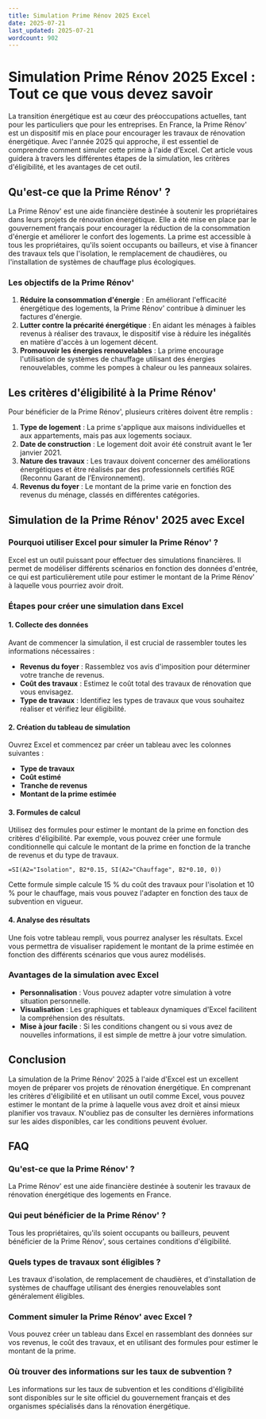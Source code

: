 ```yaml
---
title: Simulation Prime Rénov 2025 Excel
date: 2025-07-21
last_updated: 2025-07-21
wordcount: 902
---
```


# Simulation Prime Rénov 2025 Excel : Tout ce que vous devez savoir

La transition énergétique est au cœur des préoccupations actuelles, tant pour les particuliers que pour les entreprises. En France, la Prime Rénov' est un dispositif mis en place pour encourager les travaux de rénovation énergétique. Avec l'année 2025 qui approche, il est essentiel de comprendre comment simuler cette prime à l'aide d'Excel. Cet article vous guidera à travers les différentes étapes de la simulation, les critères d'éligibilité, et les avantages de cet outil.

## Qu'est-ce que la Prime Rénov' ?

La Prime Rénov' est une aide financière destinée à soutenir les propriétaires dans leurs projets de rénovation énergétique. Elle a été mise en place par le gouvernement français pour encourager la réduction de la consommation d'énergie et améliorer le confort des logements. La prime est accessible à tous les propriétaires, qu'ils soient occupants ou bailleurs, et vise à financer des travaux tels que l'isolation, le remplacement de chaudières, ou l'installation de systèmes de chauffage plus écologiques.

### Les objectifs de la Prime Rénov'

1. **Réduire la consommation d'énergie** : En améliorant l'efficacité énergétique des logements, la Prime Rénov' contribue à diminuer les factures d'énergie.
2. **Lutter contre la précarité énergétique** : En aidant les ménages à faibles revenus à réaliser des travaux, le dispositif vise à réduire les inégalités en matière d'accès à un logement décent.
3. **Promouvoir les énergies renouvelables** : La prime encourage l'utilisation de systèmes de chauffage utilisant des énergies renouvelables, comme les pompes à chaleur ou les panneaux solaires.

## Les critères d'éligibilité à la Prime Rénov'

Pour bénéficier de la Prime Rénov', plusieurs critères doivent être remplis :

1. **Type de logement** : La prime s'applique aux maisons individuelles et aux appartements, mais pas aux logements sociaux.
2. **Date de construction** : Le logement doit avoir été construit avant le 1er janvier 2021.
3. **Nature des travaux** : Les travaux doivent concerner des améliorations énergétiques et être réalisés par des professionnels certifiés RGE (Reconnu Garant de l’Environnement).
4. **Revenus du foyer** : Le montant de la prime varie en fonction des revenus du ménage, classés en différentes catégories.

## Simulation de la Prime Rénov' 2025 avec Excel

### Pourquoi utiliser Excel pour simuler la Prime Rénov' ?

Excel est un outil puissant pour effectuer des simulations financières. Il permet de modéliser différents scénarios en fonction des données d'entrée, ce qui est particulièrement utile pour estimer le montant de la Prime Rénov' à laquelle vous pourriez avoir droit.

### Étapes pour créer une simulation dans Excel

#### 1. Collecte des données

Avant de commencer la simulation, il est crucial de rassembler toutes les informations nécessaires :

- **Revenus du foyer** : Rassemblez vos avis d'imposition pour déterminer votre tranche de revenus.
- **Coût des travaux** : Estimez le coût total des travaux de rénovation que vous envisagez.
- **Type de travaux** : Identifiez les types de travaux que vous souhaitez réaliser et vérifiez leur éligibilité.

#### 2. Création du tableau de simulation

Ouvrez Excel et commencez par créer un tableau avec les colonnes suivantes :

- **Type de travaux**
- **Coût estimé**
- **Tranche de revenus**
- **Montant de la prime estimée**

#### 3. Formules de calcul

Utilisez des formules pour estimer le montant de la prime en fonction des critères d'éligibilité. Par exemple, vous pouvez créer une formule conditionnelle qui calcule le montant de la prime en fonction de la tranche de revenus et du type de travaux.

```excel
=SI(A2="Isolation", B2*0.15, SI(A2="Chauffage", B2*0.10, 0))
```

Cette formule simple calcule 15 % du coût des travaux pour l'isolation et 10 % pour le chauffage, mais vous pouvez l'adapter en fonction des taux de subvention en vigueur.

#### 4. Analyse des résultats

Une fois votre tableau rempli, vous pourrez analyser les résultats. Excel vous permettra de visualiser rapidement le montant de la prime estimée en fonction des différents scénarios que vous aurez modélisés.

### Avantages de la simulation avec Excel

- **Personnalisation** : Vous pouvez adapter votre simulation à votre situation personnelle.
- **Visualisation** : Les graphiques et tableaux dynamiques d'Excel facilitent la compréhension des résultats.
- **Mise à jour facile** : Si les conditions changent ou si vous avez de nouvelles informations, il est simple de mettre à jour votre simulation.

## Conclusion

La simulation de la Prime Rénov' 2025 à l'aide d'Excel est un excellent moyen de préparer vos projets de rénovation énergétique. En comprenant les critères d'éligibilité et en utilisant un outil comme Excel, vous pouvez estimer le montant de la prime à laquelle vous avez droit et ainsi mieux planifier vos travaux. N'oubliez pas de consulter les dernières informations sur les aides disponibles, car les conditions peuvent évoluer.

## FAQ

### Qu'est-ce que la Prime Rénov' ?

La Prime Rénov' est une aide financière destinée à soutenir les travaux de rénovation énergétique des logements en France.

### Qui peut bénéficier de la Prime Rénov' ?

Tous les propriétaires, qu'ils soient occupants ou bailleurs, peuvent bénéficier de la Prime Rénov', sous certaines conditions d'éligibilité.

### Quels types de travaux sont éligibles ?

Les travaux d'isolation, de remplacement de chaudières, et d'installation de systèmes de chauffage utilisant des énergies renouvelables sont généralement éligibles.

### Comment simuler la Prime Rénov' avec Excel ?

Vous pouvez créer un tableau dans Excel en rassemblant des données sur vos revenus, le coût des travaux, et en utilisant des formules pour estimer le montant de la prime.

### Où trouver des informations sur les taux de subvention ?

Les informations sur les taux de subvention et les conditions d'éligibilité sont disponibles sur le site officiel du gouvernement français et des organismes spécialisés dans la rénovation énergétique.